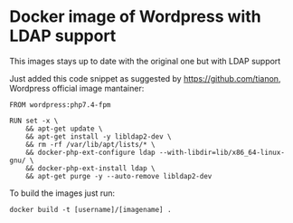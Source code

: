 # Docker image of Wordpress with LDAP support
This images stays up to date with the original one but with LDAP support

Just added this code snippet as suggested by https://github.com/tianon, Wordpress official image mantainer:

````
FROM wordpress:php7.4-fpm

RUN set -x \
	&& apt-get update \
	&& apt-get install -y libldap2-dev \
	&& rm -rf /var/lib/apt/lists/* \
	&& docker-php-ext-configure ldap --with-libdir=lib/x86_64-linux-gnu/ \
	&& docker-php-ext-install ldap \
	&& apt-get purge -y --auto-remove libldap2-dev
  ````
  
  To build the images just run:
  
  ````
  docker build -t [username]/[imagename] .
  ````
